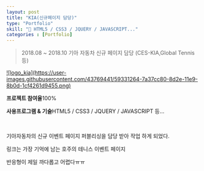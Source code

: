 ```yaml
---
layout: post
title: "KIA(신규페이지 담당)"
type: "Portfolio"
skill: "👊 HTML5 / CSS3 / JQUERY / JAVASCRIPT..."
categories : [Portfolio]
---
```

> 2018.08 ~ 2018.10 기아 자동차 신규 페이지 담당 (CES-KIA,Global Tennis등)

<a class="img_company" href="https://www.kia.com/au/experience/kia-tennis/kia-tennis-passport.html" title="기아자동차 바로가기">
![logo_kia](https://user-images.githubusercontent.com/43769441/59331264-7a37cc80-8d2e-11e9-8b0d-1cf4261d9455.png)
</a>

<p class="no-bottom"><strong>프로젝트 참여율</strong>100%</p>
<p class="no-bottom"><strong>사용프로그램 & 기술</strong>HTML5 / CSS3 / JQUERY / JAVASCRIPT 등...</p>
<br>
<p>기아자동차의 신규 이벤트 페이지 퍼블리싱을 담당 받아 작업 하게 되었다.</p>
<p>링크는 가장 기억에 남는 호주의 테니스 이벤트 페이지</p>
<p>반응형이 제일 까다롭고 어렵다ㅠㅠ</p>






